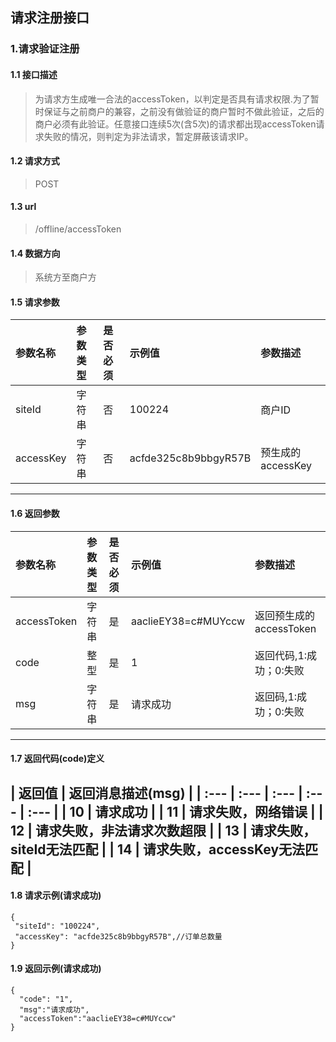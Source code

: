 ## 请求注册接口
### 1.请求验证注册
#### 1.1 接口描述
> 为请求方生成唯一合法的accessToken，以判定是否具有请求权限.为了暂时保证与之前商户的兼容，之前没有做验证的商户暂时不做此验证，之后的商户必须有此验证。任意接口连续5次(含5次)的请求都出现accessToken请求失败的情况，则判定为非法请求，暂定屏蔽该请求IP。
#### 1.2 请求方式
> POST
#### 1.3 url
> /offline/accessToken
#### 1.4 数据方向
> 系统方至商户方
#### 1.5 请求参数
| 参数名称 | 参数类型 | 是否必须 | 示例值 | 参数描述  |
| :---         |     :---      |     :--- | :--- | :--- |
| siteId   | 字符串     | 否    | 100224    | 商户ID |
| accessKey   | 字符串     | 否    | acfde325c8b9bbgyR57B    | 预生成的accessKey |
--------------------- 
#### 1.6 返回参数
| 参数名称 | 参数类型 | 是否必须 | 示例值 | 参数描述  |
| :---         |     :---      |     :--- | :--- | :--- |
| accessToken   | 字符串     | 是    | aaclieEY38=c#MUYccw   | 返回预生成的accessToken |
| code   | 整型     | 是    | 1    | 返回代码,1:成功；0:失败 |
| msg   | 字符串    | 是    | 请求成功    | 返回码,1:成功；0:失败 |
--------------------- 
#### 1.7 返回代码(code)定义
| 返回值 | 返回消息描述(msg) | 
| :---         |     :---      |     :--- | :--- | :--- |
| 10   | 请求成功     | 
| 11  | 请求失败，网络错误     | 
| 12   | 请求失败，非法请求次数超限    |
| 13   | 请求失败，siteId无法匹配    |
| 14   | 请求失败，accessKey无法匹配    |
--------------------- 
#### 1.8 请求示例(请求成功)
 ``` 
{
  "siteId": "100224",
  "accessKey": "acfde325c8b9bbgyR57B",//订单总数量
}
```
#### 1.9 返回示例(请求成功)
```
{
  "code": "1",
  "msg":"请求成功",
  "accessToken":"aaclieEY38=c#MUYccw"
}
```
